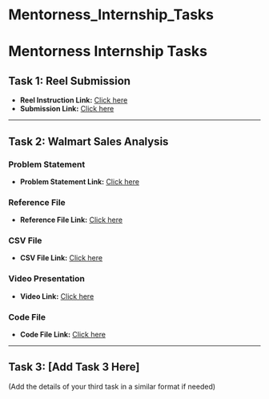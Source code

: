 # Mentorness_Internship_Tasks

# Mentorness Internship Tasks

## Task 1: Reel Submission
- **Reel Instruction Link:** [Click here](https://drive.google.com/drive/u/0/folders/1k1K6s0GctwPT7ByV5A7cFXfNXWtBkh2j)
- **Submission Link:** [Click here](https://drive.google.com/drive/u/0/home)

---

## Task 2: Walmart Sales Analysis

### Problem Statement
- **Problem Statement Link:** [Click here](https://drive.google.com/drive/u/0/folders/13NlbO8dRI_sbqNhQan1drwtHZcvYF)

### Reference File
- **Reference File Link:** [Click here](https://drive.google.com/drive/u/0/folders/13NlbO8dRI_sbqNhQan1drwtHZcvYFfP)

### CSV File
- **CSV File Link:** [Click here](https://drive.google.com/drive/u/0/folders/1vdwQrzkBvOEqeEfx7WLmaCRh9qhAmUJG)

### Video Presentation
- **Video Link:** [Click here](https://drive.google.com/file/d/1vFYzNq1m1HFfeECTDzsUXjdUxLaG22z7/view?usp=sharing)

### Code File
- **Code File Link:** [Click here](https://drive.google.com/file/d/1IOFLxBxl9qUGBobK1oAl8VEmBmim8Dc1/view?usp=drive_link)

---

## Task 3: [Add Task 3 Here]
(Add the details of your third task in a similar format if needed)
